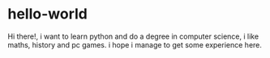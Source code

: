# hello-world

Hi there!, i want to learn python and do a degree in computer science,
i like maths, history and pc games. i hope i manage to get some experience here.
